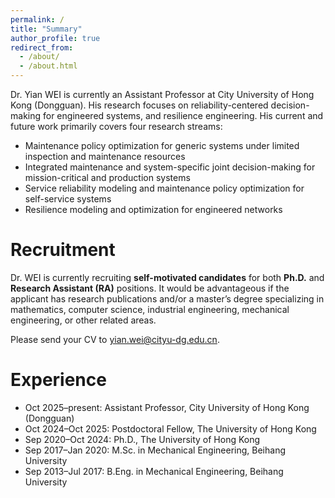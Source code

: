 ```yaml
---
permalink: /
title: "Summary"
author_profile: true
redirect_from: 
  - /about/
  - /about.html
---
```


Dr. Yian WEI is currently an Assistant Professor at City University of Hong Kong (Dongguan). His research focuses on reliability-centered decision-making for engineered systems, and resilience engineering. His current and future work primarily covers four research streams:

<ul>
      <li>Maintenance policy optimization for generic systems under limited inspection and maintenance resources</li>
      <li>Integrated maintenance and system-specific joint decision-making for mission-critical and production systems</li>
      <li>Service reliability modeling and maintenance policy optimization for self-service systems</li>
      <li>Resilience modeling and optimization for engineered networks</li>
</ul>

Recruitment
======

Dr. WEI is currently recruiting <strong>self-motivated candidates</strong> for both <strong>Ph.D.</strong> and <strong>Research Assistant (RA)</strong> positions. It would be advantageous if the applicant has research publications and/or a master’s degree specializing in mathematics, computer science, industrial engineering, mechanical engineering, or other related areas.

Please send your CV to <a href="mailto:yian.wei@cityu-dg.edu.cn">yian.wei@cityu-dg.edu.cn</a>.


   
Experience
======
<ul>
      <li><time datetime="2025-10">Oct 2025</time>–present: Assistant Professor, City University of Hong Kong (Dongguan)</li>
      <li><time datetime="2024-10">Oct 2024</time>–<time datetime="2025-10">Oct 2025</time>: Postdoctoral Fellow, The University of Hong Kong</li>
      <li><time datetime="2020-09">Sep 2020</time>–<time datetime="2024-10">Oct 2024</time>: Ph.D., The University of Hong Kong</li>
      <li><time datetime="2017-09">Sep 2017</time>–<time datetime="2020-01">Jan 2020</time>: M.Sc. in Mechanical Engineering, Beihang University</li>
      <li><time datetime="2013-09">Sep 2013</time>–<time datetime="2017-07">Jul 2017</time>: B.Eng. in Mechanical Engineering, Beihang University</li>
</ul>

